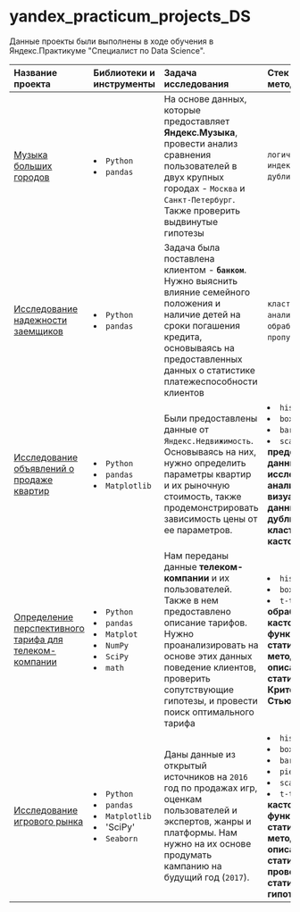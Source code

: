 # yandex_practicum_projects_DS

Данные проекты были выполнены в ходе обучения в Яндекс.Практикуме "Специалист по Data Science".

| Название проекта | Библиотеки и инструменты | Задача исследования | Стек и ключевые методы проекта |
| :---------------------- | :----------------------- | :---------------------- | :---------------------- |
| [Музыка больших городов](https://github.com/Menduone/yandex_practicum_projects_DS/tree/main/big_city_music) |<li>`Python`</li><li>`pandas`| На основе данных, которые предоставляет **Яндекс.Музыка**, провести анализ сравнения пользователей в двух крупных городах - `Москва` и `Санкт-Петербург`. Также проверить выдвинутые гипотезы|`логическая индексация`, `дубликаты`, `пропуски`|
| [Исследование надежности заемщиков](https://github.com/Menduone/yandex_practicum_projects_DS/tree/main/creditor_reliability_research) |<li>`Python`</li><li>`pandas`| Задача была поставлена клиентом - **`банком`**. Нужно выяснить влияние семейного положения и наличие детей на сроки погашения кредита, основываясь на предоставленных данных о статистике платежеспособности клиентов|`кластеризация`, `анализ данных`, `обработка данных`, `пропуски`, `дубликаты`|
| [Исследование объявлений о продаже квартир](https://github.com/Menduone/yandex_practicum_projects_DS/tree/main/advertisements_of_apartments) |<li>`Python`</li><li>`pandas`</li><li>`Matplotlib`|Были предоставлены данные от `Яндекс.Недвижимость`. Основываясь на них, нужно определить параметры квартир и их рыночную стоимость, также продемонстрировать зависимость цены от ее параметров.|<li>`histogram`, <li>`boxplot`, <li>`barplot`, <li>`scatterplot`</li> **предобработка данных**, **исследовательский анализ**, **визуализация данных**, **пропуски**, **дубликаты**, **кластеризация**, **кастомные функци**|
| [Определение перспективного тарифа для телеком-компании](https://github.com/Menduone/yandex_practicum_projects_DS/tree/main/research_best_tariff_for_company) |<li>`Python`</li><li>`pandas`</li><li>`Matplot`</li><li>`NumPy`</li><li>`SciPy`</li><li>`math`|Нам переданы данные **телеком-компании** и их пользователей. Также в нем предоставлено описание тарифов. Нужно проанализировать на основе этих данных поведение клиентов, проверить сопутствующие гипотезы, и провести поиск оптимального тарифа|<li>`histogram`</li><li>`boxplot`</li><li>`t-test`</li> **обработка данных**, **кастомные функции**, **статистические методы**, **описательная статистика**, **Критерий Стьюдента**|
| [Исследование игрового рынка](https://github.com/Menduone/yandex_practicum_projects_DS/tree/main/research_market_game) | <li>`Python`</li><li>`pandas`</li><li>`Matplotlib`</li><li>'SciPy'</li><li>`Seaborn`| Даны данные из открытый источников на `2016` год по продажах игр, оценкам пользователей и экспертов, жанры и платформы. Нам нужно на их основе продумать кампанию на будущий год (`2017`).| <li>`histogram`</li><li>`boxplot`</li><li>`barplot`</li><li>`pie plot`</li><li>`scatterplot`</li><li>`t-test`</li>  **кастомные функции**, **статистические методы**, **описательная статистика**, **проверка статистических гипотез**|  
